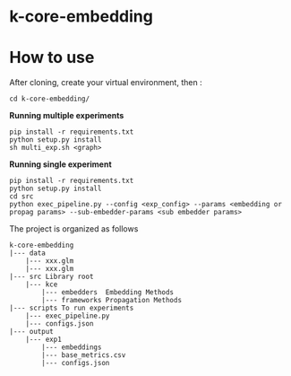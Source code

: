 # k-core-embedding 

# How to use 

After cloning, create your virtual environment, then :

```
cd k-core-embedding/
```

**Running multiple experiments**

```
pip install -r requirements.txt
python setup.py install
sh multi_exp.sh <graph>
```

**Running single experiment**


```
pip install -r requirements.txt
python setup.py install
cd src
python exec_pipeline.py --config <exp_config> --params <embedding or propag params> --sub-embedder-params <sub embedder params>
```

The project is organized as follows

```
k-core-embedding
|--- data
    |--- xxx.glm 
    |--- xxx.glm    
|--- src Library root
    |--- kce
        |--- embedders  Embedding Methods
        |--- frameworks Propagation Methods
|--- scripts To run experiments
    |--- exec_pipeline.py
    |--- configs.json
|--- output
    |--- exp1
        |--- embeddings
        |--- base_metrics.csv
        |--- configs.json
```